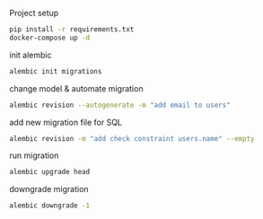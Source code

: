 Project setup

```bash
pip install -r requirements.txt
docker-compose up -d
```

init alembic

```bash
alembic init migrations
```

change model & automate migration

```bash
alembic revision --autogenerate -m "add email to users"
```

add new migration file for SQL

```bash
alembic revision -m "add check constraint users.name" --empty
```

run migration

```bash
alembic upgrade head
```

downgrade migration

```bash
alembic downgrade -1
```